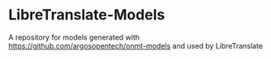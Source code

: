 # LibreTranslate-Models
A repository for models generated with https://github.com/argosopentech/onmt-models and used by LibreTranslate
